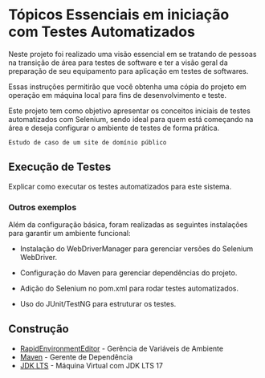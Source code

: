 # Tópicos Essenciais em iniciação com Testes Automatizados

Neste projeto foi realizado uma visão essencial em se tratando de pessoas na transição de área para testes de software e ter a visão geral da preparação de seu equipamento para aplicação em
testes de softwares.

Essas instruções permitirão que você obtenha uma cópia do projeto em operação em máquina local para fins de desenvolvimento e teste.

Este projeto tem como objetivo apresentar os conceitos iniciais de testes automatizados com Selenium, sendo ideal para quem está começando na área e deseja configurar o ambiente de testes de forma prática.


```
Estudo de caso de um site de domínio público
```


## Execução de Testes

Explicar como executar os testes automatizados para este sistema.

###  Outros exemplos

Além da configuração básica, foram realizadas as seguintes instalações para garantir um ambiente funcional:

* Instalação do WebDriverManager para gerenciar versões do Selenium WebDriver.

* Configuração do Maven para gerenciar dependências do projeto.

* Adição do Selenium no pom.xml para rodar testes automatizados.

* Uso do JUnit/TestNG para estruturar os testes.

## Construção

* [RapidEnvironmentEditor](https://www.rapidee.com/en/download/) - Gerência de Variáveis de Ambiente
* [Maven](https://maven.apache.org/) - Gerente de Dependência
* [JDK LTS](https://github.com/corretto/corretto-17/releases/) - Máquina Virtual com JDK LTS 17



